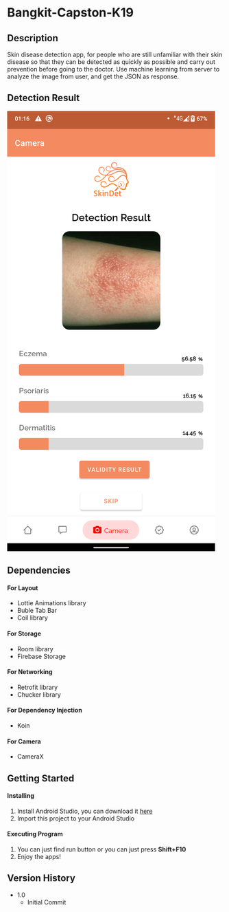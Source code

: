 # Bangkit-Capston-K19


## Description
Skin disease detection app, for people who are still unfamiliar with their skin disease so that they can be detected as quickly as possible and carry out prevention before going to the doctor. Use machine learning from server to analyze the image from user, and get the JSON as response.

## Detection Result
![](result.png?raw=true)

## Dependencies
#### For Layout
* Lottie Animations library
* Buble Tab Bar
* Coil library
#### For Storage
* Room library
* Firebase Storage
#### For Networking
* Retrofit library
* Chucker library
#### For Dependency Injection
* Koin
#### For Camera
* CameraX

## Getting Started
#### Installing
1. Install Android Studio, you can download it [here](https://developer.android.com/studio)
2. Import this project to your Android Studio
#### Executing Program
1. You can just find run button or you can just press **Shift+F10**
2. Enjoy the apps!

## Version History
* 1.0
    * Initial Commit



